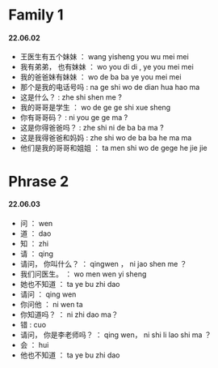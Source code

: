 # Family 1

#### 22.06.02

- 王医生有五个妹妹 ： wang yisheng you wu mei mei
- 我有弟弟， 也有妹妹 ： wo you di di , ye you mei mei
- 我的爸爸妹有妹妹 ： wo de ba ba ye you mei mei
- 那个是我的电话号吗 : na ge shi wo de dian hua hao ma
- 这是什么？ : zhe shi shen me ?
- 我的哥哥是学生 ： wo de ge ge shi xue sheng
- 你有哥哥码？ : ni you ge ge ma ?
- 这是你得爸爸吗？ : zhe shi ni de ba ba ma ?
- 这是我得爸爸和妈妈 : zhe shi wo de ba ba he ma ma
- 他们是我的哥哥和姐姐 ： ta men shi wo de gege he jie jie


# Phrase 2

#### 22.06.03

- 问 ： wen
- 道 ： dao
- 知 ： zhi
- 请 ： qing
- 请问， 你叫什么？ ： qingwen ， ni jao shen me ？
- 我们问医生。 ： wo men wen yi sheng
- 她也不知道 ： ta ye bu zhi dao
- 请问 ： qing wen
- 你问他 ： ni wen ta
- 你知道吗？ ： ni zhi dao ma？
- 错 : cuo
- 请问， 你是李老师吗？ ： qing wen， ni shi li lao shi ma ？
- 会 ： hui
- 他也不知道 ： ta ye bu zhi dao